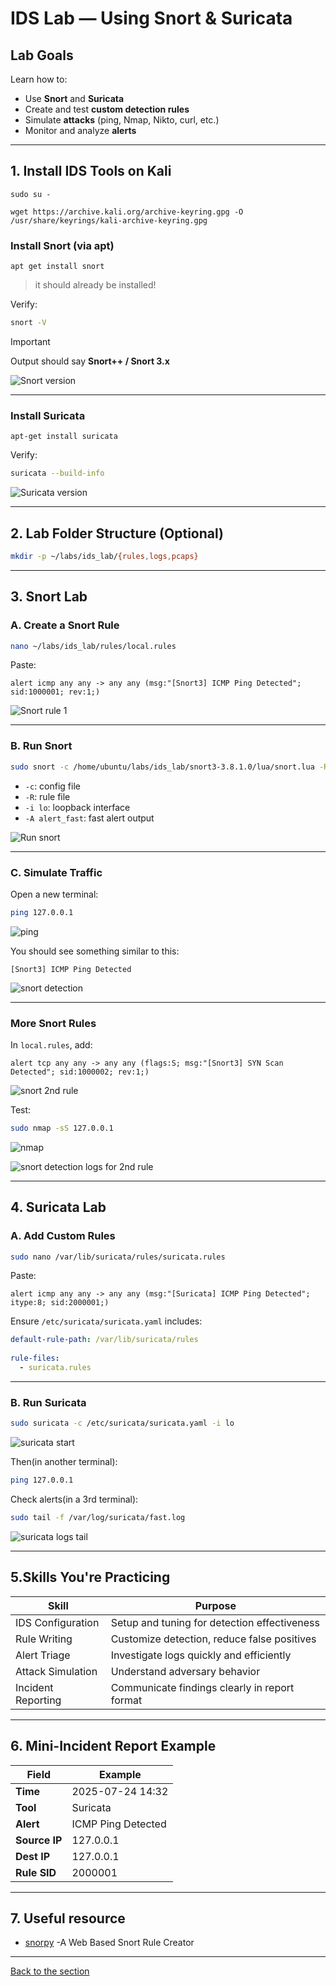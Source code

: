 # IDS Lab — Using Snort & Suricata
 
## Lab Goals
 
Learn how to:
- Use **Snort** and **Suricata** 
- Create and test **custom detection rules**
- Simulate **attacks** (ping, Nmap, Nikto, curl, etc.)
- Monitor and analyze **alerts**
 
 
---
 
## 1. Install IDS Tools on Kali

`sudo su -`

`wget https://archive.kali.org/archive-keyring.gpg -O /usr/share/keyrings/kali-archive-keyring.gpg`
 
### Install Snort (via apt)

`apt get install snort`

>it should already be installed!
 
Verify:
 
```bash
snort -V
```
>[!IMPORTANT]
>
> Output should say **Snort++ / Snort 3.x**
 
![Snort version](./ids_lab_photos/snort_version.png)

---
 
### Install Suricata
 
`apt-get install suricata`

Verify:
 
```bash
suricata --build-info
```

![Suricata version](./ids_lab_photos/suricata_version.png)

---
 
## 2. Lab Folder Structure (Optional)
 
```bash
mkdir -p ~/labs/ids_lab/{rules,logs,pcaps}
```
 
---
 
## 3. Snort Lab
 
### A. Create a Snort Rule
 
```bash
nano ~/labs/ids_lab/rules/local.rules
```
 
Paste:
 
```snort
alert icmp any any -> any any (msg:"[Snort3] ICMP Ping Detected"; sid:1000001; rev:1;)
```
 
![Snort rule 1](./ids_lab_photos/nano_snort_rule.png)

---
 
###  B. Run Snort 
 
```bash
sudo snort -c /home/ubuntu/labs/ids_lab/snort3-3.8.1.0/lua/snort.lua -R ~/labs/ids_lab/rules/local.rules -i lo -A alert_fast 
```
 
- `-c`: config file
- `-R`: rule file
- `-i lo`: loopback interface
- `-A alert_fast`: fast alert output
 
![Run snort](./ids_lab_photos/Snort_run.png)

---
 
### C. Simulate Traffic
 
Open a new terminal:
 
```bash
ping 127.0.0.1
```
 
![ping](./ids_lab_photos/ping_command.png)

 You should see something similar to this:
 
```
[Snort3] ICMP Ping Detected
```
 
![snort detection](./ids_lab_photos/Snort_detection.png)

---
 
### More Snort Rules
 
In `local.rules`, add:
 
```snort
alert tcp any any -> any any (flags:S; msg:"[Snort3] SYN Scan Detected"; sid:1000002; rev:1;)
```
 
![snort 2nd rule](./ids_lab_photos/snort_second_rule.png)

Test:
 
```bash
sudo nmap -sS 127.0.0.1
```
 
![nmap](./ids_lab_photos/nmap_scan.png)

![snort detection logs for 2nd rule](./ids_lab_photos/snort_second_rule_detection.png)

---
 
## 4. Suricata Lab
 
### A. Add Custom Rules
 
```bash
sudo nano /var/lib/suricata/rules/suricata.rules
```
 
Paste:
 
```suricata
alert icmp any any -> any any (msg:"[Suricata] ICMP Ping Detected"; itype:8; sid:2000001;)
```
 
Ensure `/etc/suricata/suricata.yaml` includes:
 
```yaml
default-rule-path: /var/lib/suricata/rules
 
rule-files:
  - suricata.rules
```
 
---
 
### B. Run Suricata
 
```bash
sudo suricata -c /etc/suricata/suricata.yaml -i lo
```

![suricata start](./ids_lab_photos/start_suricata.png)

Then(in another terminal):
 
```bash
ping 127.0.0.1
```
 
Check alerts(in a 3rd terminal):
 
```bash
sudo tail -f /var/log/suricata/fast.log
```

![suricata logs tail](./ids_lab_photos/suricata_detection_logs_tail.png)
 
---
 
## 5.Skills You're Practicing
 
| Skill              | Purpose                                           |
|-------------------|---------------------------------------------------|
| IDS Configuration | Setup and tuning for detection effectiveness      |
| Rule Writing       | Customize detection, reduce false positives       |
| Alert Triage       | Investigate logs quickly and efficiently          |
| Attack Simulation  | Understand adversary behavior                     |
| Incident Reporting | Communicate findings clearly in report format     |
 
---
 
##  6. Mini-Incident Report Example
 
| Field           | Example                       |
|----------------|-------------------------------|
| **Time**        | 2025-07-24 14:32              |
| **Tool**        | Suricata                      |
| **Alert**       | ICMP Ping Detected            |
| **Source IP**   | 127.0.0.1                     |
| **Dest IP**     | 127.0.0.1                     |
| **Rule SID**    | 2000001                       |
 
 
---
 
## 7. Useful resource
 
- [snorpy](https://snorpy.cyb3rs3c.net) -A Web Based Snort Rule Creator


---
[Back to the section](/courseFiles/Section_05-networkingAndTelemetry/networkingAndTelemetry.md)
